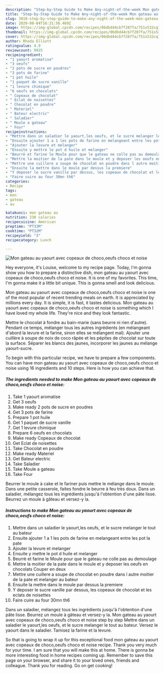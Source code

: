 ```yaml
---
description: "Step-by-Step Guide to Make Any-night-of-the-week Mon gateau au yaourt avec copeaux de choco,oeufs choco et noise"
title: "Step-by-Step Guide to Make Any-night-of-the-week Mon gateau au yaourt avec copeaux de choco,oeufs choco et noise"
slug: 3018-step-by-step-guide-to-make-any-night-of-the-week-mon-gateau-au-yaourt-avec-copeaux-de-choco-oeufs-choco-et-noise
date: 2020-08-04T16:31:56.469Z
image: https://img-global.cpcdn.com/recipes/06dbd44cb7f207fa/751x532cq70/mon-gateau-au-yaourt-avec-copeaux-de-chocooeufs-choco-et-noise-photo-principale-de-la-recette.jpg
thumbnail: https://img-global.cpcdn.com/recipes/06dbd44cb7f207fa/751x532cq70/mon-gateau-au-yaourt-avec-copeaux-de-chocooeufs-choco-et-noise-photo-principale-de-la-recette.jpg
cover: https://img-global.cpcdn.com/recipes/06dbd44cb7f207fa/751x532cq70/mon-gateau-au-yaourt-avec-copeaux-de-chocooeufs-choco-et-noise-photo-principale-de-la-recette.jpg
author: Rhoda Elliott
ratingvalue: 4.9
reviewcount: 9925
recipeingredient:
- "1 yaourt aromatise"
- "3 oeufs"
- "2 pots de sucre en poudres"
- "3 pots de farine"
- "1 pot huile"
- "1 paquet de sucre vanille"
- "1 levure chimique"
- "6 oeufs en chocolats"
- " Copeaux de chocolat"
- " Eclat de noisettes"
- " Chocolat en poudre"
- " Materiel"
- " Bateur electric"
- " Saladier"
- " Moule a gateau"
- " Four"
recipeinstructions:
- "Mettre dans un saladier le yaourt,les oeufs, et le sucre melanger le tout au bateur"
- "Ensuite ajouter 1 a 1 les pots de farine en melangeant entre les pot la pate"
- "Ajouter la levure et melanger"
- "Ensuite y mettre le pot d huile et melanger"
- "Beurrè et farine le Moule pour que le gateau ne colle pas au demoulage"
- "Mettre la moitier de la pate dans le moule et y deposer les oeufs en chocolats Couper en deux"
- "Mettre une cuillere a soupe de chocolat en poudre dans l autre moitier de la pate et melanger au bateur"
- "Ensuite la mettre dans le moule par dessus la premiere"
- "Y deposer le sucre vanille par dessus, les copeaux de chocolat et les eclats de noisettes"
- "Faire cuire au four 30mn th6"
categories:
- Recipe
tags:
- mon
- gateau
- au

katakunci: mon gateau au 
nutrition: 230 calories
recipecuisine: American
preptime: "PT33M"
cooktime: "PT32M"
recipeyield: "3"
recipecategory: Lunch

---
```



![Mon gateau au yaourt avec copeaux de choco,oeufs choco et noise](https://img-global.cpcdn.com/recipes/06dbd44cb7f207fa/751x532cq70/mon-gateau-au-yaourt-avec-copeaux-de-chocooeufs-choco-et-noise-photo-principale-de-la-recette.jpg)

Hey everyone, it's Louise, welcome to my recipe page. Today, I'm gonna show you how to prepare a distinctive dish, mon gateau au yaourt avec copeaux de choco,oeufs choco et noise. It is one of my favorites. This time, I'm gonna make it a little bit unique. This is gonna smell and look delicious.

Mon gateau au yaourt avec copeaux de choco,oeufs choco et noise is one of the most popular of recent trending meals on earth. It is appreciated by millions every day. It is simple, it is fast, it tastes delicious. Mon gateau au yaourt avec copeaux de choco,oeufs choco et noise is something which I have loved my whole life. They're nice and they look fantastic.

Mettre le chocolat à fondre au bain-marie (sans beurre ni rien d&#39;autre). Pendant ce temps, mélanger tous les autres ingrédients (en mélangeant d&#39;abord la levure et la farine, sinon elles se mélangent mal). Ajouter une cuillère à soupe de noix de coco râpée et les pépites de chocolat sur toute la surface. Séparer les blancs des jaunes, incorporer les jaunes au mélange yaourt-sucre.


To begin with this particular recipe, we have to prepare a few components. You can have mon gateau au yaourt avec copeaux de choco,oeufs choco et noise using 16 ingredients and 10 steps. Here is how you can achieve that.

<!--inarticleads1-->

##### The ingredients needed to make Mon gateau au yaourt avec copeaux de choco,oeufs choco et noise:

1. Take 1 yaourt aromatise
1. Get 3 oeufs
1. Make ready 2 pots de sucre en poudres
1. Get 3 pots de farine
1. Prepare 1 pot huile
1. Get 1 paquet de sucre vanille
1. Get 1 levure chimique
1. Prepare 6 oeufs en chocolats
1. Make ready  Copeaux de chocolat
1. Get  Eclat de noisettes
1. Take  Chocolat en poudre
1. Make ready  Materiel
1. Get  Bateur electric
1. Take  Saladier
1. Take  Moule a gateau
1. Take  Four


Beurrer le moule à cake et le fariner puis mettre le mélange dans le moule. Dans une petite casserole, faites fondre le beurre à feu très doux. Dans un saladier, mélangez tous les ingrédients jusqu&#39;à l&#39;obtention d&#39;une pâte lisse. Beurrez un moule à gâteau et versez-y la. 

<!--inarticleads2-->

##### Instructions to make Mon gateau au yaourt avec copeaux de choco,oeufs choco et noise:

1. Mettre dans un saladier le yaourt,les oeufs, et le sucre melanger le tout au bateur
1. Ensuite ajouter 1 a 1 les pots de farine en melangeant entre les pot la pate
1. Ajouter la levure et melanger
1. Ensuite y mettre le pot d huile et melanger
1. Beurrè et farine le Moule pour que le gateau ne colle pas au demoulage
1. Mettre la moitier de la pate dans le moule et y deposer les oeufs en chocolats Couper en deux
1. Mettre une cuillere a soupe de chocolat en poudre dans l autre moitier de la pate et melanger au bateur
1. Ensuite la mettre dans le moule par dessus la premiere
1. Y deposer le sucre vanille par dessus, les copeaux de chocolat et les eclats de noisettes
1. Faire cuire au four 30mn th6


Dans un saladier, mélangez tous les ingrédients jusqu&#39;à l&#39;obtention d&#39;une pâte lisse. Beurrez un moule à gâteau et versez-y la. Mon gateau au yaourt avec copeaux de choco,oeufs choco et noise step by step Mettre dans un saladier le yaourt,les oeufs, et le sucre melanger le tout au bateur. Versez le yaourt dans le saladier. Tamisez la farine et la levure. 

So that is going to wrap it up for this exceptional food mon gateau au yaourt avec copeaux de choco,oeufs choco et noise recipe. Thank you very much for your time. I am sure that you will make this at home. There is gonna be more interesting food in home recipes coming up. Remember to save this page on your browser, and share it to your loved ones, friends and colleague. Thank you for reading. Go on get cooking!
